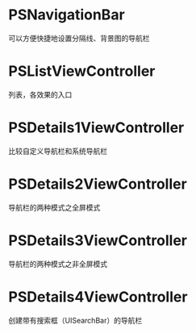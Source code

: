 # PSNavigationBar
可以方便快捷地设置分隔线、背景图的导航栏


# PSListViewController

列表，各效果的入口

# PSDetails1ViewController

比较自定义导航栏和系统导航栏


# PSDetails2ViewController

导航栏的两种模式之全屏模式

# PSDetails3ViewController

导航栏的两种模式之非全屏模式

# PSDetails4ViewController

创建带有搜索框（UISearchBar）的导航栏